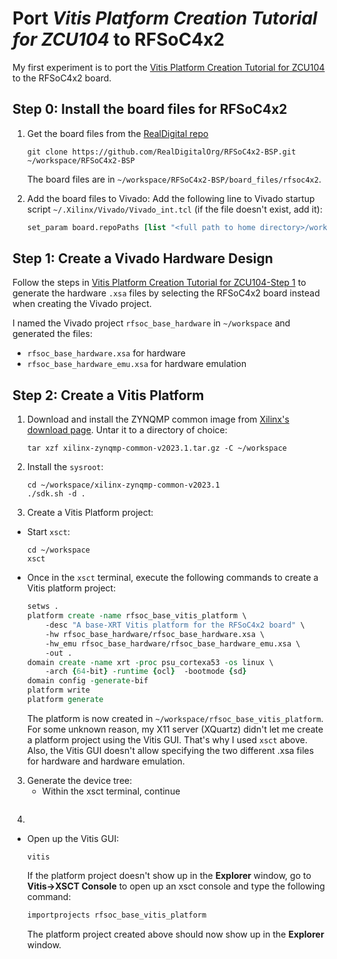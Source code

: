 # Port <em>Vitis Platform Creation Tutorial for ZCU104</em> to RFSoC4x2
My first experiment is to port the [Vitis Platform Creation Tutorial
for
ZCU104](https://github.com/Xilinx/Vitis-Tutorials/tree/2023.1/Vitis_Platform_Creation/Design_Tutorials/02-Edge-AI-ZCU104)
to the RFSoC4x2 board. 

## Step 0: Install the board files for RFSoC4x2 
1. Get the board files from the [RealDigital repo](https://github.com/RealDigitalOrg/RFSoC4x2-BSP)
    ```shell
    git clone https://github.com/RealDigitalOrg/RFSoC4x2-BSP.git ~/workspace/RFSoC4x2-BSP
    ```
    The board files are in  `~/workspace/RFSoC4x2-BSP/board_files/rfsoc4x2`.
  
2. Add the board files to Vivado:
    Add the following line to Vivado startup script `~/.Xilinx/Vivado/Vivado_int.tcl` (if the file doesn't exist, add it):
    ```tcl
    set_param board.repoPaths [list "<full path to home directory>/workspace/RFSoC4x2-BSP"]
    ```
## Step 1: Create a Vivado Hardware Design
Follow the steps in [Vitis Platform Creation Tutorial
for
ZCU104-Step 1](https://github.com/Xilinx/Vitis-Tutorials/blob/2023.1/Vitis_Platform_Creation/Design_Tutorials/02-Edge-AI-ZCU104/step1.md) to generate the hardware `.xsa` files by selecting the RFSoC4x2 board instead when creating the Vivado project. 

I named the Vivado project `rfsoc_base_hardware` in `~/workspace` and generated the files:
- `rfsoc_base_hardware.xsa` for hardware
- `rfsoc_base_hardware_emu.xsa` for hardware emulation

## Step 2: Create a Vitis Platform
1. Download and install the ZYNQMP common image from [Xilinx's download page](https://www.xilinx.com/support/download/index.html/content/xilinx/en/downloadNav/embedded-platforms.html). Untar it to a directory of choice:
    ```shell
    tar xzf xilinx-zynqmp-common-v2023.1.tar.gz -C ~/workspace
    ```
2. Install the `sysroot`:
   ```shell
   cd ~/workspace/xilinx-zynqmp-common-v2023.1
   ./sdk.sh -d .
   ```

3. Create a Vitis Platform project:
 - Start `xsct`:
   ```shell
   cd ~/workspace
   xsct
   ```
 - Once in the `xsct` terminal, execute the following commands to create a Vitis platform project:
   ```tcl
   setws .
   platform create -name rfsoc_base_vitis_platform \
       -desc "A base-XRT Vitis platform for the RFSoC4x2 board" \
       -hw rfsoc_base_hardware/rfsoc_base_hardware.xsa \
       -hw_emu rfsoc_base_hardware/rfsoc_base_hardware_emu.xsa \
       -out .
   domain create -name xrt -proc psu_cortexa53 -os linux \
       -arch {64-bit} -runtime {ocl}  -bootmode {sd}
   domain config -generate-bif
   platform write
   platform generate
   ```
   The platform is now created in `~/workspace/rfsoc_base_vitis_platform`.
   For some unknown reason, my X11 server (XQuartz) didn't let me create a platform project using the Vitis GUI.
   That's why I used `xsct` above. Also, the Vitis GUI doesn't allow specifying the two different .xsa files for
   hardware and hardware emulation.

3. Generate the device tree:
   - Within the xsct terminal, continue
     ```tcl
     ```
5.  
 - Open up the Vitis GUI:
   ```shell
   vitis
   ```
   If the platform project doesn't show up in the **Explorer** window, go to **Vitis->XSCT Console** to open up
   an xsct console and type the following command:
   ```tcl
   importprojects rfsoc_base_vitis_platform
   ```
   The platform project created above should now show up in the **Explorer** window.
    
